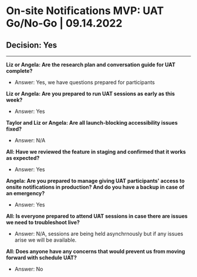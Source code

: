 # On-site Notifications MVP: UAT Go/No-Go | 09.14.2022 

## Decision: Yes

---

**Liz or Angela: Are the research plan and conversation guide for UAT complete?**
- Answer: Yes, we have questions prepared for participants 

**Liz or Angela: Are you prepared to run UAT sessions as early as this week?**
- Answer: Yes

**Taylor and Liz or Angela: Are all launch-blocking accessibility issues fixed?**
- Answer: N/A

**All: Have we reviewed the feature in staging and confirmed that it works as expected?**
- Answer: Yes

**Angela: Are you prepared to manage giving UAT participants' access to onsite notifications in production? And do you have a backup in case of an emergency?**
- Answer: Yes

**All: Is everyone prepared to attend UAT sessions in case there are issues we need to troubleshoot live?**
- Answer: N/A, sessions are being held asynchrnously but if any issues arise we will be available. 

**All: Does anyone have any concerns that would prevent us from moving forward with schedule UAT?**
- Answer: No
